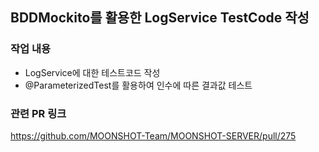 ## BDDMockito를 활용한 LogService TestCode 작성

### 작업 내용
- LogService에 대한 테스트코드 작성
- @ParameterizedTest를 활용하여 인수에 따른 결과값 테스트

### 관련 PR 링크
https://github.com/MOONSHOT-Team/MOONSHOT-SERVER/pull/275